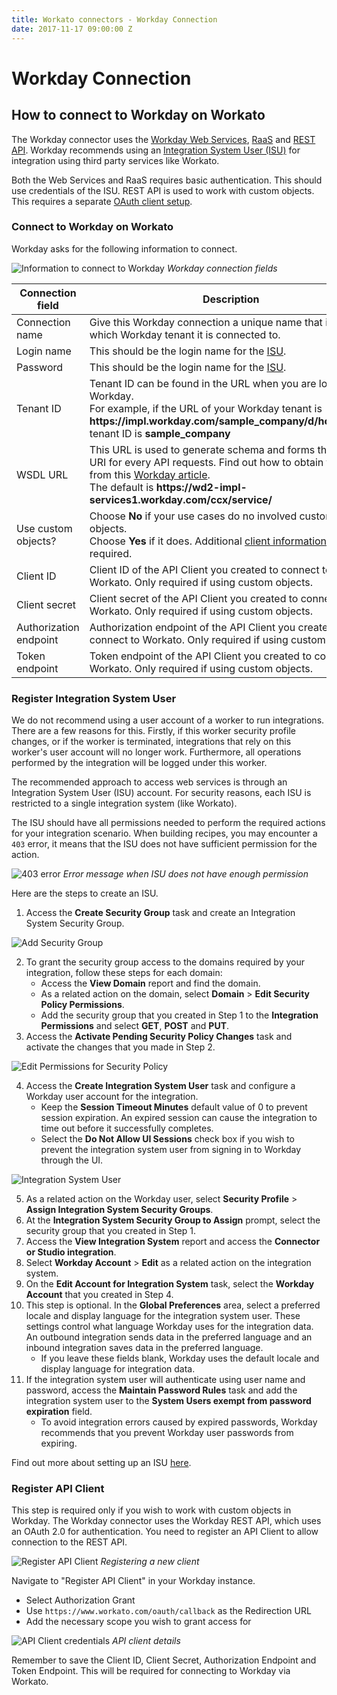 ```yaml
---
title: Workato connectors - Workday Connection
date: 2017-11-17 09:00:00 Z
---
```


# Workday Connection

## How to connect to Workday on Workato
The Workday connector uses the [Workday Web Services](https://community.workday.com/sites/default/files/file-hosting/productionapi/index.html), [RaaS](/connectors/workday/workday_raas.md) and [REST API](https://doc.workday.com/reader/wsiU0cnNjCc_k7shLNxLEA/HvgwLwxCHVdBlZUTNd9s7A). Workday recommends using an [Integration System User (ISU)](#register-integration-system-user) for integration using third party services like Workato.

Both the Web Services and RaaS requires basic authentication. This should use credentials of the ISU. REST API is used to work with custom objects. This requires a separate [OAuth client setup](#register-api-client).

### Connect to Workday on Workato
Workday asks for the following information to connect.

![Information to connect to Workday](/assets/images/workday/workday-connection-1.png)
*Workday connection fields*

<table class="unchanged rich-diff-level-one">
  <thead>
    <tr>
        <th width='25%'>Connection field</th>
        <th>Description</th>
    </tr>
  </thead>
  <tbody>
    <tr>
      <td>Connection name</td>
      <td>
        Give this Workday connection a unique name that identifies which Workday tenant it is connected to.
      </td>
    </tr>
    <tr>
      <td>Login name</td>
      <td>
        This should be the login name for the <a href='#register-integration-system-user'>ISU</a>.
      </td>
    </tr>
    <tr>
      <td>Password</td>
      <td>
        This should be the login name for the <a href='#register-integration-system-user'>ISU</a>.
      </td>
    </tr>
    <tr>
      <td>Tenant ID</td>
      <td>
      Tenant ID can be found in the URL when you are logged into Workday.<br>
  For example, if the URL of your Workday tenant is <b>https://impl.workday.com/sample_company/d/home.html</b>, tenant ID is <b>sample_company</b>
      </td>
    </tr>
    <tr>
      <td>WSDL URL</td>
      <td>
        This URL is used to generate schema and forms the base URI for every API requests. Find out how to obtain this URL from this <a href='https://community.workday.com/articles/6120#endpoint'>Workday article</a>.<br>
        The default is <b>https://wd2-impl-services1.workday.com/ccx/service/</b>
      </td>
    </tr>
    <tr>
      <td>Use custom objects?</td>
      <td>
        Choose <b>No</b> if your use cases do no involved custom objects.<br>
        Choose <b>Yes</b> if it does. Additional <a href='#register-api-client'>client information</a> will be required.
      </td>
    </tr>
    <tr>
      <td>Client ID</td>
      <td>
        Client ID of the API Client you created to connect to Workato. Only required if using custom objects.
      </td>
    </tr>
    <tr>
      <td>Client secret</td>
      <td>
        Client secret of the API Client you created to connect to Workato. Only required if using custom objects.
      </td>
    </tr>
    <tr>
      <td>Authorization endpoint</td>
      <td>
        Authorization endpoint of the API Client you created to connect to Workato. Only required if using custom objects.
      </td>
    </tr>
    <tr>
      <td>Token endpoint</td>
      <td>
        Token endpoint of the API Client you created to connect to Workato. Only required if using custom objects.
      </td>
    </tr>
  </tbody>
</table>

### Register Integration System User
We do not recommend using a user account of a worker to run integrations. There are a few reasons for this. Firstly, if this worker security profile changes, or if the worker is terminated, integrations that rely on this worker's user account will no longer work. Furthermore, all operations performed by the integration will be logged under this worker.

The recommended approach to access web services is through an Integration System User (ISU) account. For security reasons, each ISU is restricted to a single integration system (like Workato).

The ISU should have all permissions needed to perform the required actions for your integration scenario. When building recipes, you may encounter a `403` error, it means that the ISU does not have sufficient permission for the action.

![403 error](/assets/images/workday/permission-error.png)
*Error message when ISU does not have enough permission*

 Here are the steps to create an ISU.

1. Access the **Create Security Group** task and create an Integration System Security Group.

![Add Security Group](/assets/images/workday/add-security-group.png)

2. To grant the security group access to the domains required by your integration, follow these steps for each domain:
    * Access the **View Domain** report and find the domain.
    * As a related action on the domain, select **Domain** > **Edit Security Policy Permissions**.
    * Add the security group that you created in Step 1 to the **Integration Permissions** and select **GET**, **POST** and **PUT**.
3. Access the **Activate Pending Security Policy Changes** task and activate the changes that you made in Step 2.

![Edit Permissions for Security Policy](/assets/images/workday/edit-permission-security-policy.png)

4. Access the **Create Integration System User** task and configure a Workday user account for the integration.
    * Keep the **Session Timeout Minutes** default value of 0 to prevent session expiration. An expired session can cause the integration to time out before it successfully completes.
    * Select the **Do Not Allow UI Sessions** check box if you wish to prevent the integration system user from signing in to Workday through the UI.

![Integration System User](/assets/images/workday/integration-system-user.png)

5. As a related action on the Workday user, select **Security Profile** > **Assign Integration System Security Groups**.
6. At the **Integration System Security Group to Assign** prompt, select the security group that you created in Step 1.
7. Access the **View Integration System** report and access the **Connector or Studio integration**.
8. Select **Workday Account** > **Edit** as a related action on the integration system.
9. On the **Edit Account for Integration System** task, select the **Workday Account** that you created in Step 4.
10. This step is optional. In the **Global Preferences** area, select a preferred locale and display language for the integration system user. These settings control what language Workday uses for the integration data. An outbound integration sends data in the preferred language and an inbound integration saves data in the preferred language.
    * If you leave these fields blank, Workday uses the default locale and display language for integration data.
11. If the integration system user will authenticate using user name and password, access the **Maintain Password Rules** task and add the integration system user to the **System Users exempt from password expiration** field.
    * To avoid integration errors caused by expired passwords, Workday recommends that you prevent Workday user passwords from expiring.

Find out more about setting up an ISU [here](https://doc.workday.com/reader/Z9lz_01hqDMDg6NSf7wCBQ/esBDCh5D66sgBhIxmQ5U5g).

### Register API Client
This step is required only if you wish to work with custom objects in Workday. The Workday connector uses the Workday REST API, which uses an OAuth 2.0 for authentication. You need to register an API Client to allow connection to the REST API.

![Register API Client](/assets/images/workday/api-client-1.png)
*Registering a new client*

Navigate to "Register API Client" in your Workday instance.

- Select Authorization Grant
- Use `https://www.workato.com/oauth/callback` as the Redirection URL
- Add the necessary scope you wish to grant access for

![API Client credentials](/assets/images/workday/api-client-2.png)
*API client details*

Remember to save the Client ID, Client Secret, Authorization Endpoint and Token Endpoint. This will be required for connecting to Workday via Workato.
